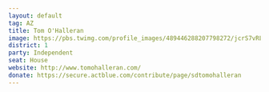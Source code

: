 ```yaml
---
layout: default
tag: AZ
title: Tom O'Halleran
image: https://pbs.twimg.com/profile_images/489446288207798272/jcrS7vRL_400x400.png
district: 1
party: Independent
seat: House
website: http://www.tomohalleran.com/
donate: https://secure.actblue.com/contribute/page/sdtomohalleran
---
```

